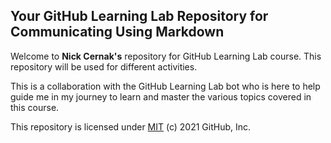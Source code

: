 ## Your GitHub Learning Lab Repository for Communicating Using Markdown

Welcome to **Nick Cernak's** repository for GitHub Learning Lab course. This repository will be used for different activities.

This is a collaboration with the GitHub Learning Lab bot who is here to help guide me in my journey to learn and master the various topics covered in this course.

This repository is licensed under [MIT](../LICENSE) (c) 2021 GitHub, Inc.
